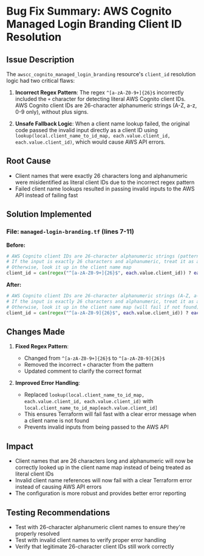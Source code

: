 # Bug Fix Summary: AWS Cognito Managed Login Branding Client ID Resolution

## Issue Description
The `awscc_cognito_managed_login_branding` resource's `client_id` resolution logic had two critical flaws:

1. **Incorrect Regex Pattern**: The regex `^[a-zA-Z0-9+]{26}$` incorrectly included the `+` character for detecting literal AWS Cognito client IDs. AWS Cognito client IDs are 26-character alphanumeric strings (A-Z, a-z, 0-9 only), without plus signs.

2. **Unsafe Fallback Logic**: When a client name lookup failed, the original code passed the invalid input directly as a client ID using `lookup(local.client_name_to_id_map, each.value.client_id, each.value.client_id)`, which would cause AWS API errors.

## Root Cause
- Client names that were exactly 26 characters long and alphanumeric were misidentified as literal client IDs due to the incorrect regex pattern
- Failed client name lookups resulted in passing invalid inputs to the AWS API instead of failing fast

## Solution Implemented

### File: `managed-login-branding.tf` (lines 7-11)

**Before:**
```terraform
# AWS Cognito client IDs are 26-character alphanumeric strings (pattern: [\w+]+)
# If the input is exactly 26 characters and alphanumeric, treat it as a literal client ID
# Otherwise, look it up in the client name map
client_id = can(regex("^[a-zA-Z0-9+]{26}$", each.value.client_id)) ? each.value.client_id : lookup(local.client_name_to_id_map, each.value.client_id, each.value.client_id)
```

**After:**
```terraform
# AWS Cognito client IDs are 26-character alphanumeric strings (A-Z, a-z, 0-9 only)
# If the input is exactly 26 characters and alphanumeric, treat it as a literal client ID
# Otherwise, look it up in the client name map (will fail if not found)
client_id = can(regex("^[a-zA-Z0-9]{26}$", each.value.client_id)) ? each.value.client_id : local.client_name_to_id_map[each.value.client_id]
```

## Changes Made

1. **Fixed Regex Pattern**:
   - Changed from `^[a-zA-Z0-9+]{26}$` to `^[a-zA-Z0-9]{26}$`
   - Removed the incorrect `+` character from the pattern
   - Updated comment to clarify the correct format

2. **Improved Error Handling**:
   - Replaced `lookup(local.client_name_to_id_map, each.value.client_id, each.value.client_id)` with `local.client_name_to_id_map[each.value.client_id]`
   - This ensures Terraform will fail fast with a clear error message when a client name is not found
   - Prevents invalid inputs from being passed to the AWS API

## Impact
- Client names that are 26 characters long and alphanumeric will now be correctly looked up in the client name map instead of being treated as literal client IDs
- Invalid client name references will now fail with a clear Terraform error instead of causing AWS API errors
- The configuration is more robust and provides better error reporting

## Testing Recommendations
- Test with 26-character alphanumeric client names to ensure they're properly resolved
- Test with invalid client names to verify proper error handling
- Verify that legitimate 26-character client IDs still work correctly
